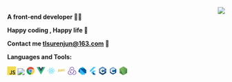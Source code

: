 <img align="right" src="https://github-readme-stats.vercel.app/api?Cancel changesusername=Surenjun&show_icons=true&icon_color=ad0d52&text_color=24292e&bg_color=ffffff&hide_title=true" />


**A front-end developer 🧑‍💻**

**Happy coding , Happy life 🤣**

**Contact me tlsurenjun@163.com 📧**

**Languages and Tools:**

<code><img height="20" src="https://raw.githubusercontent.com/github/explore/main/topics/javascript/javascript.png"></code>
<code><img height="20" src="https://img.alicdn.com/imgextra/i1/O1CN01u0y8XT25HxxAVpBQL_!!6000000007502-2-tps-109-103.png"></code>
<code><img height="20" src="https://raw.githubusercontent.com/github/explore/main/topics/chrome/chrome.png"></code>
<code><img height="20" src="https://raw.githubusercontent.com/github/explore/main/topics/vue/vue.png"></code>
<code><img height="20" src="https://raw.githubusercontent.com/github/explore/main/topics/react/react.png"></code>
<code><img height="20" src="https://raw.githubusercontent.com/github/explore/main/topics/babel/babel.png"></code>
<code><img height="20" src="https://raw.githubusercontent.com/github/explore/main/topics/redux/redux.png"></code>
<code><img height="20" src="https://raw.githubusercontent.com/github/explore/main/topics/dart/dart.png"></code>
<code><img height="20" src="https://raw.githubusercontent.com/github/explore/main/topics/flutter/flutter.png"></code>
<code><img height="20" src="https://raw.githubusercontent.com/github/explore/main/topics/cpp/cpp.png"></code>
<code><img height="20" src="https://raw.githubusercontent.com/github/explore/main/topics/c/c.png"></code>
<code><img height="20" src="https://raw.githubusercontent.com/github/explore/main/topics/nodejs/nodejs.png"></code>

